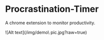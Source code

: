 # Procrastination-Timer
A chrome extension to monitor productivity.


![Alt text](/img/demo\ pic.jpg?raw=true)


